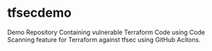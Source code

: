 # tfsecdemo
Demo Repository Containing vulnerable Terraform Code using Code Scanning feature for Terraform against tfsec using GitHub Acitons. 
